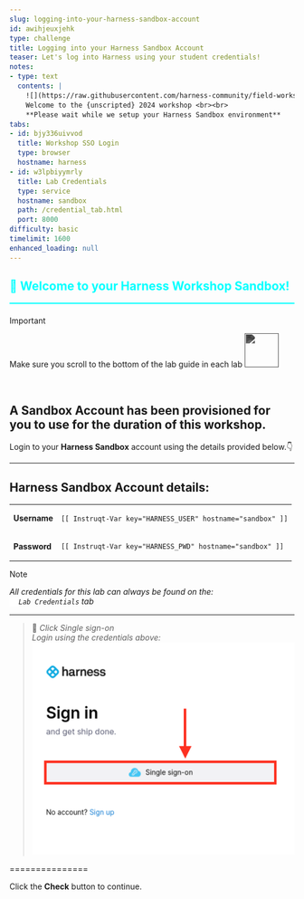 ```yaml
---
slug: logging-into-your-harness-sandbox-account
id: awihjeuxjehk
type: challenge
title: Logging into your Harness Sandbox Account
teaser: Let's log into Harness using your student credentials!
notes:
- type: text
  contents: |
    ![](https://raw.githubusercontent.com/harness-community/field-workshops/main/unscripted-workshop-2024/assets/images/unscripted.png)<br><br>
    Welcome to the {unscripted} 2024 workshop <br><br>
    **Please wait while we setup your Harness Sandbox environment**
tabs:
- id: bjy336uivvod
  title: Workshop SSO Login
  type: browser
  hostname: harness
- id: w3lpbiyymrly
  title: Lab Credentials
  type: service
  hostname: sandbox
  path: /credential_tab.html
  port: 8000
difficulty: basic
timelimit: 1600
enhanced_loading: null
---
```


<style type="text/css" rel="stylesheet">
hr.cyan { background-color: cyan; color: cyan; height: 2px; margin-bottom: -10px; }
h2.cyan { color: cyan; }
</style><h2 class="cyan">👋 Welcome to your Harness Workshop Sandbox!</h2>
<hr class="cyan">
<br>

> [!IMPORTANT]
> Make sure you scroll to the bottom of the lab guide in each lab
> <img src="https://raw.githubusercontent.com/FortAwesome/Font-Awesome/6.x/svgs/solid/arrow-turn-down.svg" width="60" height="60" style="vertical-align: right; display: inline; filter: invert(80%) sepia(0%) saturate(0%) hue-rotate(0deg) brightness(90%) contrast(90%);">

<br>

## A Sandbox Account has been provisioned for you to use for the duration of this workshop.
Login to your **Harness Sandbox** account using the details provided below.👇

---
## Harness Sandbox Account details:
|  |   |
| ----- | ----- |
| **Username**    |<pre>`[[ Instruqt-Var key="HARNESS_USER" hostname="sandbox" ]]`</pre>|
| **Password**    |<pre>`[[ Instruqt-Var key="HARNESS_PWD" hostname="sandbox" ]]`</pre>|

> [!NOTE]
> *All credentials for this lab can always be found on the: <br>
>  <img src="https://raw.githubusercontent.com/harness-community/field-workshops/main/assets/images/link.svg" alt="Link icon" width="16" height="16" style="display: inline; vertical-align: middle;">`Lab Credentials` tab*


---

> 📝 *Click Single sign-on* <br>
> *Login using the credentials above:* <br>
> ![](https://raw.githubusercontent.com/harness-community/field-workshops/main/assets/images/sso_login.png)

===============

Click the **Check** button to continue.
